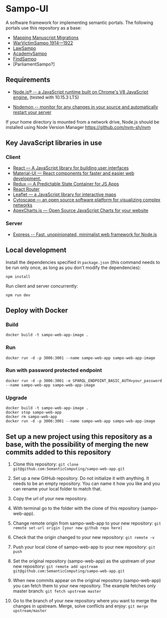 # Sampo-UI

A software framework for implementing semantic portals. The following portals use this repository as a base:

* [Mapping Manuscript Migrations](https://github.com/mapping-manuscript-migrations/mmm-web-app)
* [WarVictimSampo 1914&mdash;1922](https://github.com/SemanticComputing/sotasurmat-web-app)
* [LawSampo](https://github.com/SemanticComputing/lawsampo-web-app)
* [AcademySampo](https://github.com/SemanticComputing/academysampo-web-app)
* [FindSampo](https://github.com/SemanticComputing/findsampo-web-app) 
* [ParliamentSampo?]

## Requirements

* [Node.js® -- a JavaScript runtime built on Chrome's V8 JavaScript engine.](https://nodejs.org/en/) (tested with 10.15.3 LTS)

* [Nodemon -- monitor for any changes in your source and automatically restart your server](https://nodemon.io/)

If your home directory is mounted from a network drive, Node.js should
be installed using Node Version Manager https://github.com/nvm-sh/nvm  

## Key JavaScript libraries in use

### Client

* [React &mdash; A JavaScript library for building user interfaces](https://reactjs.org/)
* [Material-UI &mdash; React components for faster and easier web development.](https://material-ui.com/)
* [Redux &mdash; A Predictable State Container for JS Apps](https://redux.js.org/)
* [React Router](https://reacttraining.com/react-router/web/guides/quick-start)
* [Leaflet &mdash; a JavaScript library for interactive maps](https://leafletjs.com/) 
* [Cytoscape &mdash; an open source software platform for visualizing complex networks](https://cytoscape.org/)
* [ApexCharts.js &mdash; Open Source JavaScript Charts for your website](https://apexcharts.com/)

### Server

* [Express -- Fast, unopinionated, minimalist web framework for Node.js](https://expressjs.com/)

## Local development

Install the dependencies specified in `package.json` (this command needs to be run only once,
  as long as you don't modify the dependencies):

`npm install`

Run client and server concurrently:

`npm run dev`

## Deploy with Docker

### Build
 `docker build -t sampo-web-app-image .`

### Run
 `docker run -d -p 3006:3001 --name sampo-web-app sampo-web-app-image`

 ### Run with password protected endpoint
 `docker run -d -p 3006:3001 -e SPARQL_ENDPOINT_BASIC_AUTH=your_password --name sampo-web-app sampo-web-app-image`

### Upgrade
```
docker build -t sampo-web-app-image .
docker stop sampo-web-app
docker rm sampo-web-app
docker run -d -p 3006:3001 --name sampo-web-app sampo-web-app-image
```

## Set up a new project using this repository as a base, with the possibility of merging the new commits added to this repository

1. Clone this repository:
`git clone git@github.com:SemanticComputing/sampo-web-app.git`

2. Set up a new GitHub repository. Do not initialize it with anything. It needs to be an empty repository.
You can name it how you like and you can rename your local folder to match that.

3. Copy the url of your new repository.

4. With terminal go to the folder with the clone of this repository (sampo-web-app).

5. Change remote origin from sampo-web-app to your new repository:
`git remote set-url origin [your new github repo here]`

6. Check that the origin changed to your new repository:
`git remote -v`

7. Push your local clone of sampo-web-app to your new repository:
`git push`

8. Set the original repository (sampo-web-app) as the upstream of your new repository:
`git remote add upstream git@github.com:SemanticComputing/sampo-web-app.git`

9. When new commits appear on the original repository (sampo-web-app) you can fetch them to your new repository.
The example fetches only master branch:
`git fetch upstream master`

10. Go to the branch of your new repository where you want to merge the changes in upstream.
Merge, solve conflicts and enjoy:
`git merge upstream/master`
